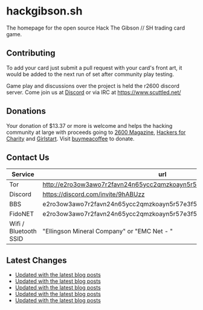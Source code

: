 # hackgibson.sh
The homepage for the open source Hack The Gibson // SH trading card game.


## Contributing

To add your card just submit a pull request with your card's front art, it would be added to the next run of set after community play testing.

Game play and discussions over the project is held the r2600 discord server. Come join us at [Discord](https://discord.com/invite/9hABUzz) or via IRC at https://www.scuttled.net/


## Donations

Your donation of $13.37 or more is welcome and helps the hacking community at large with proceeds going to [2600 Magazine](https://2600.com/), [Hackers for Charity](https://hackersforcharity.org) and [Girlstart](https://girlstart.org).  Visit [buymeacoffee](https://www.buymeacoffee.com/hackgibson.sh) to donate.


## Contact Us

Service | url
-|-
Tor | http://e2ro3ow3awo7r2favn24n65ycc2qmzkoayn5r57e3f56nvjwdcgg32ad.onion
Discord | https://discord.com/invite/9hABUzz
BBS | e2ro3ow3awo7r2favn24n65ycc2qmzkoayn5r57e3f56nvjwdcgg32ad.onion:23
FidoNET | e2ro3ow3awo7r2favn24n65ycc2qmzkoayn5r57e3f56nvjwdcgg32ad.onion:24554
Wifi / Bluetooth SSID | "Ellingson Mineral Company" or "EMC Net - <fidonet address>"

## Latest Changes
<!-- BLOG-POST-LIST:START -->
- [Updated with the latest blog posts](https://github.com/DFW2600/hackgibson.sh/commit/62bc5eb59b6a48f6618571631d3994f92c2d4d4e)
- [Updated with the latest blog posts](https://github.com/DFW2600/hackgibson.sh/commit/a9b8cd9211bda3def85504418ed2c791b1de6b4b)
- [Updated with the latest blog posts](https://github.com/DFW2600/hackgibson.sh/commit/73f3c8a18034ec098e65fbf26431a64e4118c1ca)
- [Updated with the latest blog posts](https://github.com/DFW2600/hackgibson.sh/commit/52baf98560b820d765f9c0c44cec173cf5d1d593)
- [Updated with the latest blog posts](https://github.com/DFW2600/hackgibson.sh/commit/ff3c2df8e6ccd887c9160fff768e35bc5599bdc3)
<!-- BLOG-POST-LIST:END -->
